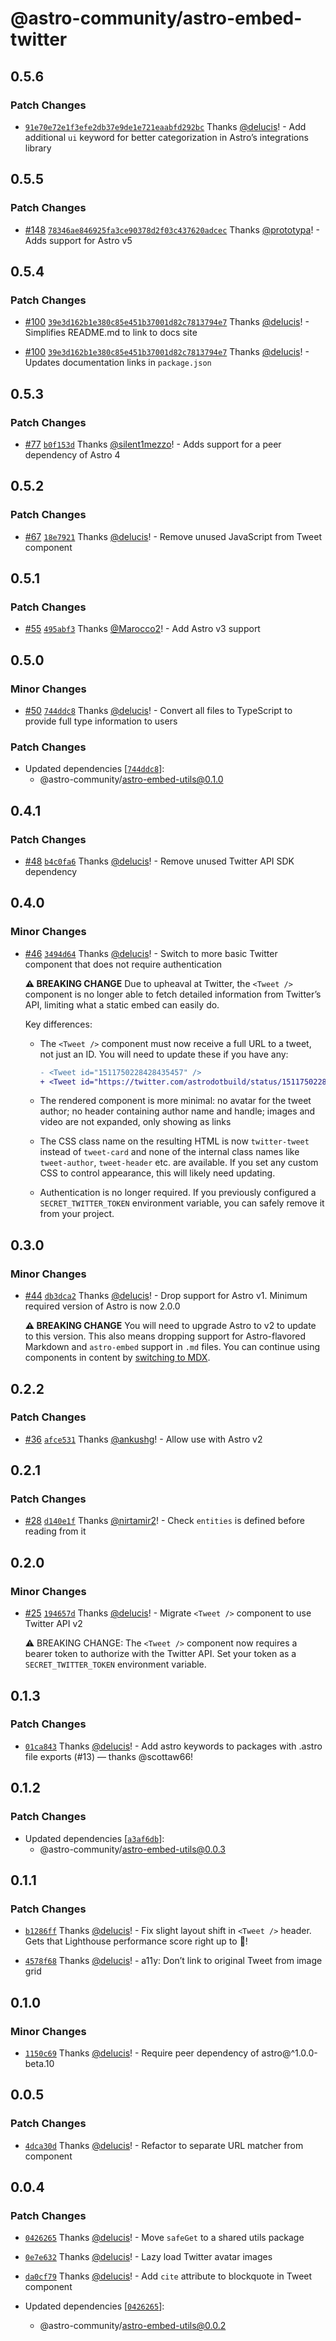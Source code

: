 # @astro-community/astro-embed-twitter

## 0.5.6

### Patch Changes

- [`91e70e72e1f3efe2db37e9de1e721eaabfd292bc`](https://github.com/delucis/astro-embed/commit/91e70e72e1f3efe2db37e9de1e721eaabfd292bc) Thanks [@delucis](https://github.com/delucis)! - Add additional `ui` keyword for better categorization in Astro’s integrations library

## 0.5.5

### Patch Changes

- [#148](https://github.com/delucis/astro-embed/pull/148) [`78346ae846925fa3ce90378d2f03c437620adcec`](https://github.com/delucis/astro-embed/commit/78346ae846925fa3ce90378d2f03c437620adcec) Thanks [@prototypa](https://github.com/prototypa)! - Adds support for Astro v5

## 0.5.4

### Patch Changes

- [#100](https://github.com/delucis/astro-embed/pull/100) [`39e3d162b1e380c85e451b37001d82c7813794e7`](https://github.com/delucis/astro-embed/commit/39e3d162b1e380c85e451b37001d82c7813794e7) Thanks [@delucis](https://github.com/delucis)! - Simplifies README.md to link to docs site

- [#100](https://github.com/delucis/astro-embed/pull/100) [`39e3d162b1e380c85e451b37001d82c7813794e7`](https://github.com/delucis/astro-embed/commit/39e3d162b1e380c85e451b37001d82c7813794e7) Thanks [@delucis](https://github.com/delucis)! - Updates documentation links in `package.json`

## 0.5.3

### Patch Changes

- [#77](https://github.com/delucis/astro-embed/pull/77) [`b0f153d`](https://github.com/delucis/astro-embed/commit/b0f153dd414985abb49916cdd8a581580095e863) Thanks [@silent1mezzo](https://github.com/silent1mezzo)! - Adds support for a peer dependency of Astro 4

## 0.5.2

### Patch Changes

- [#67](https://github.com/delucis/astro-embed/pull/67) [`18e7921`](https://github.com/delucis/astro-embed/commit/18e792114abd4588f29e2d61c5c6d05c30888335) Thanks [@delucis](https://github.com/delucis)! - Remove unused JavaScript from Tweet component

## 0.5.1

### Patch Changes

- [#55](https://github.com/delucis/astro-embed/pull/55) [`495abf3`](https://github.com/delucis/astro-embed/commit/495abf3dd9ae5bfaf36d9d3b8bb7fe98833c0303) Thanks [@Marocco2](https://github.com/Marocco2)! - Add Astro v3 support

## 0.5.0

### Minor Changes

- [#50](https://github.com/delucis/astro-embed/pull/50) [`744ddc8`](https://github.com/delucis/astro-embed/commit/744ddc8c3a5af1201dbee1cf2e042dbb60a74740) Thanks [@delucis](https://github.com/delucis)! - Convert all files to TypeScript to provide full type information to users

### Patch Changes

- Updated dependencies [[`744ddc8`](https://github.com/delucis/astro-embed/commit/744ddc8c3a5af1201dbee1cf2e042dbb60a74740)]:
  - @astro-community/astro-embed-utils@0.1.0

## 0.4.1

### Patch Changes

- [#48](https://github.com/delucis/astro-embed/pull/48) [`b4c0fa6`](https://github.com/delucis/astro-embed/commit/b4c0fa649b6c042a67723b6c1f3c969a4a4686b2) Thanks [@delucis](https://github.com/delucis)! - Remove unused Twitter API SDK dependency

## 0.4.0

### Minor Changes

- [#46](https://github.com/delucis/astro-embed/pull/46) [`3494d64`](https://github.com/delucis/astro-embed/commit/3494d642e5f56e5ad3695095be2b92b377f68761) Thanks [@delucis](https://github.com/delucis)! - Switch to more basic Twitter component that does not require authentication

  **⚠️ BREAKING CHANGE** Due to upheaval at Twitter, the `<Tweet />` component is no longer able to fetch detailed information from Twitter’s API, limiting what a static embed can easily do.

  Key differences:

  - The `<Tweet />` component must now receive a full URL to a tweet, not just an ID. You will need to update these if you have any:

    ```diff
    - <Tweet id="1511750228428435457" />
    + <Tweet id="https://twitter.com/astrodotbuild/status/1511750228428435457" />
    ```

  - The rendered component is more minimal: no avatar for the tweet author; no header containing author name and handle; images and video are not expanded, only showing as links

  - The CSS class name on the resulting HTML is now `twitter-tweet` instead of `tweet-card` and none of the internal class names like `tweet-author`, `tweet-header` etc. are available. If you set any custom CSS to control appearance, this will likely need updating.

  - Authentication is no longer required. If you previously configured a `SECRET_TWITTER_TOKEN` environment variable, you can safely remove it from your project.

## 0.3.0

### Minor Changes

- [#44](https://github.com/delucis/astro-embed/pull/44) [`db3dca2`](https://github.com/delucis/astro-embed/commit/db3dca2af19c98a210c5b26649f9299d7251f3a0) Thanks [@delucis](https://github.com/delucis)! - Drop support for Astro v1. Minimum required version of Astro is now 2.0.0

  **⚠️ BREAKING CHANGE** You will need to upgrade Astro to v2 to update to this version. This also means dropping support for Astro-flavored Markdown and `astro-embed` support in `.md` files. You can continue using components in content by [switching to MDX](https://docs.astro.build/en/guides/integrations-guide/mdx/).

## 0.2.2

### Patch Changes

- [#36](https://github.com/delucis/astro-embed/pull/36) [`afce531`](https://github.com/delucis/astro-embed/commit/afce531e92efe4c14f48f7c0bfee0cf591dbfef2) Thanks [@ankushg](https://github.com/ankushg)! - Allow use with Astro v2

## 0.2.1

### Patch Changes

- [#28](https://github.com/delucis/astro-embed/pull/28) [`d140e1f`](https://github.com/delucis/astro-embed/commit/d140e1fa3128dca28c533e71cb56c3cee7a61235) Thanks [@nirtamir2](https://github.com/nirtamir2)! - Check `entities` is defined before reading from it

## 0.2.0

### Minor Changes

- [#25](https://github.com/delucis/astro-embed/pull/25) [`194657d`](https://github.com/delucis/astro-embed/commit/194657dabaad0aae7183698ee556d289ceed2da7) Thanks [@delucis](https://github.com/delucis)! - Migrate `<Tweet />` component to use Twitter API v2

  ⚠️ BREAKING CHANGE: The `<Tweet />` component now requires a bearer token to authorize with the Twitter API. Set your token as a `SECRET_TWITTER_TOKEN` environment variable.

## 0.1.3

### Patch Changes

- [`01ca843`](https://github.com/delucis/astro-embed/commit/01ca8433c9110a164c45fe1784f48ee4324d8661) Thanks [@delucis](https://github.com/delucis)! - Add astro keywords to packages with .astro file exports (#13) — thanks @scottaw66!

## 0.1.2

### Patch Changes

- Updated dependencies [[`a3af6db`](https://github.com/delucis/astro-embed/commit/a3af6db0b74002b6477ad243acf9078b6b243ce0)]:
  - @astro-community/astro-embed-utils@0.0.3

## 0.1.1

### Patch Changes

- [`b1286ff`](https://github.com/delucis/astro-embed/commit/b1286ff5f989f423679a960ba11568af079c7fd5) Thanks [@delucis](https://github.com/delucis)! - Fix slight layout shift in `<Tweet />` header. Gets that Lighthouse performance score right up to 💯!

* [`4578f68`](https://github.com/delucis/astro-embed/commit/4578f68a468e5b5d14e00e4945ebf69494d7a2ea) Thanks [@delucis](https://github.com/delucis)! - a11y: Don’t link to original Tweet from image grid

## 0.1.0

### Minor Changes

- [`1150c69`](https://github.com/delucis/astro-embed/commit/1150c69099cca8dc15dc1492b0367e9ec7bf5cf9) Thanks [@delucis](https://github.com/delucis)! - Require peer dependency of astro@^1.0.0-beta.10

## 0.0.5

### Patch Changes

- [`4dca30d`](https://github.com/delucis/astro-embed/commit/4dca30d6752359febaed0f01d2ca4e22a0a3dc34) Thanks [@delucis](https://github.com/delucis)! - Refactor to separate URL matcher from component

## 0.0.4

### Patch Changes

- [`0426265`](https://github.com/delucis/astro-embed/commit/0426265413503db9f5dffc57f17b7f1c1e8b87ee) Thanks [@delucis](https://github.com/delucis)! - Move `safeGet` to a shared utils package

* [`0e7e632`](https://github.com/delucis/astro-embed/commit/0e7e6327a0befba450d97bffd3b789fa6f3dd415) Thanks [@delucis](https://github.com/delucis)! - Lazy load Twitter avatar images

- [`da0cf79`](https://github.com/delucis/astro-embed/commit/da0cf795f87cda1e478ecfa02e2492a7b405616e) Thanks [@delucis](https://github.com/delucis)! - Add `cite` attribute to blockquote in Tweet component

- Updated dependencies [[`0426265`](https://github.com/delucis/astro-embed/commit/0426265413503db9f5dffc57f17b7f1c1e8b87ee)]:
  - @astro-community/astro-embed-utils@0.0.2
